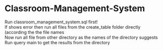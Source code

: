 # Classroom-Management-System

Run classroom_management_system.sql first!<br>
If shows error then run all files from the create_table folder directly (according the the file names
<br>Now run all file from other directory as the names of the directory suggests
<br>Run query main to get the results from the directory
